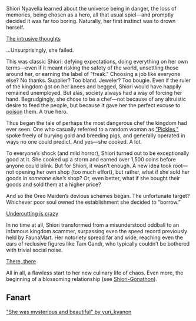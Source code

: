 <!-- title: Shiori Nyavella -->
<!-- status: Alive -->

Shiori Nyavella learned about the universe being in danger, the loss of memories, being chosen as a hero, all that usual spiel—and promptly decided it was far too boring. Naturally, her first instinct was to drown herself.

[The intrusive thoughts](#embed:https://www.youtube.com/live/zCWoxMbOZPk?si=do0y3EhgCYkvoJ2D&t=1080)

...Unsurprisingly, she failed.

This was classic Shiori: defying expectations, doing everything on her own terms—even if it meant risking the safety of the world, unsettling those around her, or earning the label of "freak." Choosing a job like everyone else? No thanks. Supplier? Too bland. Jeweler? Too bougie. Even if the ruler of the kingdom got on her knees and begged, Shiori would have happily remained unemployed. But alas, society always had a way of forcing her hand. Begrudgingly, she chose to be a chef—not because of any altruistic desire to feed the people, but because it gave her the perfect excuse to [poison](https://www.youtube.com/live/zCWoxMbOZPk?si=XKamh_0_UlRKCyzN&t=1816) them. A true hero.

Thus began the tale of perhaps the most dangerous chef the kingdom had ever seen. One who casually referred to a random woman as ["Pickles,"](https://www.youtube.com/live/zCWoxMbOZPk?si=5acuSuxcDzRRtjdl&t=2667) spoke freely of burying gold and breeding pigs, and generally operated in ways no one could predict. And yes—she cooked. A lot.

To everyone’s shock (and mild horror), Shiori turned out to be exceptionally good at it. She cooked up a storm and earned over 1,500 coins before anyone could blink. But for Shiori, it wasn’t enough. A new idea took root—not opening her own shop (too much effort), but rather, what if she sold her goods in _someone else’s_ shop? Or, even better, what if she bought their goods and sold them at a higher price?

And so the Oreo Maiden’s devious schemes began. The unfortunate target? Whichever poor soul owned the establishment she decided to “borrow.”

[Undercutting is crazy](#embed:https://www.youtube.com/live/zCWoxMbOZPk?si=Y_mj_z_Qpgx2OJKj&t=11795)

In no time at all, Shiori transformed from a misunderstood oddball to an infamous kingdom scammer, surpassing even the speed record previously held by FaunaMart. Her notoriety spread far and wide, reaching even the ears of reclusive figures like Tam Gandr, who typically couldn’t be bothered with trivial social noise.

[There, there](#embed:https://www.youtube.com/live/zCWoxMbOZPk?si=oYopwgLcQ619PkeF&t=13380)

All in all, a flawless start to her new culinary life of chaos. Even more, the beginning of a blossoming relationship (see [Shiori-Gonathon](#edge:gigi-shiori)).

## Fanart

["She was mysterious and beautiful" by yuri_kyanon](https://x.com/yuri_kyanon/status/1919648496329883766)